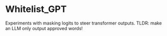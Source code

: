 # Whitelist_GPT
Experiments with masking logits to steer transformer outputs. TLDR: make an LLM only output approved words!
